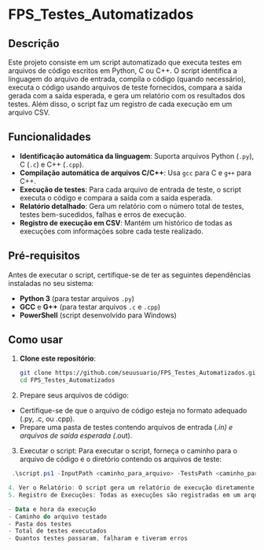 # FPS_Testes_Automatizados

## Descrição

Este projeto consiste em um script automatizado que executa testes em arquivos de código escritos em Python, C ou C++. O script identifica a linguagem do arquivo de entrada, compila o código (quando necessário), executa o código usando arquivos de teste fornecidos, compara a saída gerada com a saída esperada, e gera um relatório com os resultados dos testes. Além disso, o script faz um registro de cada execução em um arquivo CSV.

## Funcionalidades

- **Identificação automática da linguagem**: Suporta arquivos Python (`.py`), C (`.c`) e C++ (`.cpp`).
- **Compilação automática de arquivos C/C++**: Usa `gcc` para C e `g++` para C++.
- **Execução de testes**: Para cada arquivo de entrada de teste, o script executa o código e compara a saída com a saída esperada.
- **Relatório detalhado**: Gera um relatório com o número total de testes, testes bem-sucedidos, falhas e erros de execução.
- **Registro de execução em CSV**: Mantém um histórico de todas as execuções com informações sobre cada teste realizado.

## Pré-requisitos

Antes de executar o script, certifique-se de ter as seguintes dependências instaladas no seu sistema:

- **Python 3** (para testar arquivos `.py`)
- **GCC** e **G++** (para testar arquivos `.c` e `.cpp`)
- **PowerShell** (script desenvolvido para Windows)

## Como usar

1. **Clone este repositório**:
   ```bash
   git clone https://github.com/seuusuario/FPS_Testes_Automatizados.git
   cd FPS_Testes_Automatizados
2. Prepare seus arquivos de código:
- Certifique-se de que o arquivo de código esteja no formato adequado (.py, .c, ou .cpp).
- Prepare uma pasta de testes contendo arquivos de entrada (*.in) e arquivos de saída esperada (*.out).
3. Executar o script: Para executar o script, forneça o caminho para o arquivo de código e o diretório contendo os arquivos de teste:
  ```powershell
   .\script.ps1 -InputPath <caminho_para_arquivo> -TestsPath <caminho_para_pasta_de_testes>

4. Ver o Relatório: O script gera um relatório de execução diretamente no terminal com o número de testes executados, quantos passaram, quantos falharam e se houve erros.
5. Registro de Execuções: Todas as execuções são registradas em um arquivo CSV chamado execution_log.csv. Ele armazena informações como:

- Data e hora da execução
- Caminho do arquivo testado
- Pasta dos testes
- Total de testes executados
- Quantos testes passaram, falharam e tiveram erros
